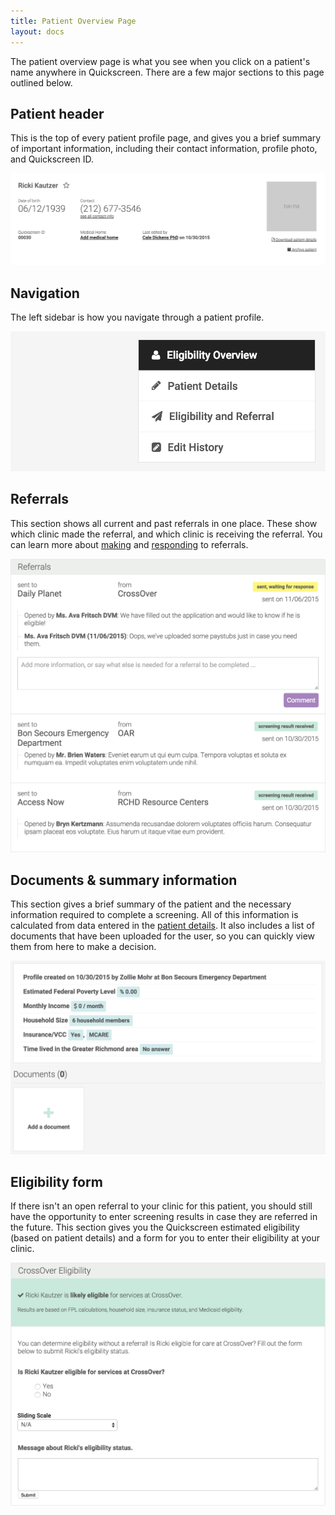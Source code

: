 ```yaml
---
title: Patient Overview Page
layout: docs
---
```


The patient overview page is what you see when you click on a patient's name anywhere in Quickscreen. There are a few major sections to this page outlined below.

## Patient header

This is the top of every patient profile page, and gives you a brief summary of important information, including their contact information, profile photo, and Quickscreen ID.

![patient header](/static/docs/patient-header.png)

## Navigation

The left sidebar is how you navigate through a patient profile.

![patient navigation](/static/docs/patient-navigation.png)

## Referrals

This section shows all current and past referrals in one place. These show which clinic made the referral, and which clinic is receiving the referral. You can learn more about [making](/docs/make-a-referral) and [responding](/docs/respond-to-a-referral) to referrals.

![patient referrals](/static/docs/patient-referrals.png)

## Documents & summary information

This section gives a brief summary of the patient and the necessary information required to complete a screening. All of this information is calculated from data entered in the [patient details](edit-a-patient). It also includes a list of documents that have been uploaded for the user, so you can quickly view them from here to make a decision.

![patient summary](/static/docs/patient-summary.png)

## Eligibility form

If there isn't an open referral to your clinic for this patient, you should still have the opportunity to enter screening results in case they are referred in the future. This section gives you the Quickscreen estimated eligibility (based on patient details) and a form for you to enter their eligibility at your clinic.

![patient screening](/static/docs/patient-screening.png)





